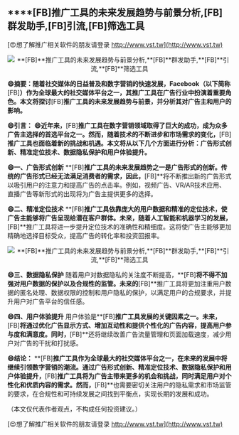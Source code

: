 ## ****[FB]**推广工具的未来发展趋势与前景分析,**[FB]**群发助手,**[FB]**引流,**[FB]**筛选工具**

[😍想了解推广相关软件的朋友请登录 http://www.vst.tw](http://www.vst.tw)

 <center><img src="https://vst.tw/MP4/tuiguang/png/2.png" alt="**[FB]**推广工具的未来发展趋势与前景分析,**[FB]**群发助手,**[FB]**引流,**[FB]**筛选工具"></center>

**😄摘要：随着社交媒体的日益普及和数字营销的快速发展，Facebook（以下简称**[FB]**）作为全球最大的社交媒体平台之一，其推广工具在广告行业中扮演着重要角色。本文将探讨**[FB]**推广工具的未来发展趋势与前景，并分析其对广告主和用户的影响。**

**😄引言：**
**😄近年来，**[FB]**推广工具在数字营销领域取得了巨大的成功，成为众多广告主选择的首选平台之一。然而，随着技术的不断进步和市场需求的变化，**[FB]**推广工具也面临着新的挑战和机遇。本文将从以下几个方面进行分析：广告形式创新、精准定位技术、数据隐私保护和用户体验提升。**

**😄一、广告形式创新**
**[FB]**推广工具的未来发展趋势之一是广告形式的创新。传统的广告形式已经无法满足消费者的需求，因此，**[FB]**将不断推出新的广告形式以吸引用户的注意力和提高广告的点击率。例如，视频广告、VR/AR技术应用、直播广告等新形式的出现将为广告主提供更多的选择。

**😄二、精准定位技术**
**[FB]**推广工具依靠庞大的用户数据和精准的定位技术，使广告主能够将广告呈现给潜在客户群体。未来，随着人工智能和机器学习的发展，**[FB]**推广工具将进一步提升定位技术的准确性和精细度。这将使广告主能够更加精确地选择目标受众，提高广告的转化率和投资回报率。

 <center><img src="https://vst.tw/MP4/tuiguang/png/6.png" alt="**[FB]**推广工具的未来发展趋势与前景分析,**[FB]**群发助手,**[FB]**引流,**[FB]**筛选工具"></center>

**😄三、数据隐私保护**
随着用户对数据隐私的关注度不断提高，**[FB]**将不得不加强对用户数据的保护以及合规性的监管。未来的**[FB]**推广工具将更加注重用户数据的匿名处理、数据权限的控制和用户隐私的保护，以满足用户的合规要求，并提升用户对广告平台的信任感。

**😄四、用户体验提升**
用户体验是**[FB]**推广工具发展的关键因素之一。未来，**[FB]**将通过优化广告显示方式、增加互动性和提供个性化的广告内容，提高用户参与度和满意度。同时，**[FB]**还将继续改善广告流量管理和页面加载速度，减少用户对广告的干扰和打扰感。

**😄结论：**
**[FB]**推广工具作为全球最大的社交媒体平台之一，在未来的发展中将继续引领数字营销的潮流。通过广告形式创新、精准定位技术、数据隐私保护和用户体验提升，**[FB]**推广工具将为广告主带来更多的机会和挑战，同时满足用户对个性化和优质内容的需求。然而，**[FB]**也需要密切关注用户的隐私需求和市场监管的要求，在合规性和可持续发展之间找到平衡点，实现长期的发展和成功。

（本文仅代表作者观点，不构成任何投资建议。）

[😍想了解推广相关软件的朋友请登录 http://www.vst.tw](http://www.vst.tw)



